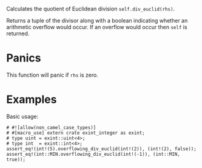 Calculates the quotient of Euclidean division `self.div_euclid(rhs)`.

Returns a tuple of the divisor along with a boolean indicating whether an
arithmetic overflow would occur. If an overflow would occur then `self` is
returned.

# Panics

This function will panic if `rhs` is zero.

# Examples

Basic usage:

```
# #![allow(non_camel_case_types)]
# #[macro_use] extern crate exint_integer as exint;
# type uint = exint::uint<4>;
# type int  = exint::int<4>;
assert_eq!(int!(5).overflowing_div_euclid(int!(2)), (int!(2), false));
assert_eq!(int::MIN.overflowing_div_euclid(int!(-1)), (int::MIN, true));
```

